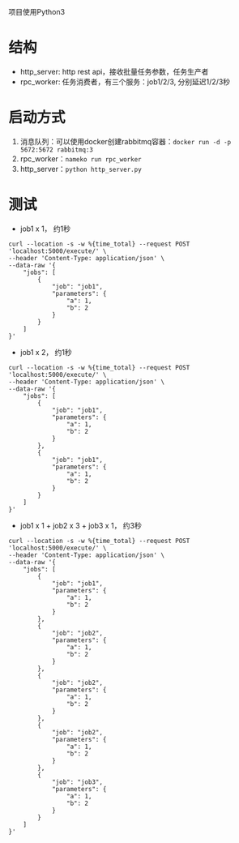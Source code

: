 项目使用Python3

# 结构

* http_server: http rest api，接收批量任务参数，任务生产者
* rpc_worker: 任务消费者，有三个服务：job1/2/3, 分别延迟1/2/3秒

# 启动方式

1. 消息队列：可以使用docker创建rabbitmq容器：`docker run -d -p 5672:5672 rabbitmq:3`
2. rpc_worker：`nameko run rpc_worker`
3. http_server：`python http_server.py`

# 测试

* job1 x 1， 约1秒
```shell script
curl --location -s -w %{time_total} --request POST 'localhost:5000/execute/' \
--header 'Content-Type: application/json' \
--data-raw '{
    "jobs": [
        {
            "job": "job1",
            "parameters": {
                "a": 1,
                "b": 2
            }
        }
    ]
}'
```

* job1 x 2， 约1秒
```shell script
curl --location -s -w %{time_total} --request POST 'localhost:5000/execute/' \
--header 'Content-Type: application/json' \
--data-raw '{
    "jobs": [
        {
            "job": "job1",
            "parameters": {
                "a": 1,
                "b": 2
            }
        },
        {
            "job": "job1",
            "parameters": {
                "a": 1,
                "b": 2
            }
        }
    ]
}'
```

* job1 x 1 + job2 x 3 + job3 x 1， 约3秒
```shell script
curl --location -s -w %{time_total} --request POST 'localhost:5000/execute/' \
--header 'Content-Type: application/json' \
--data-raw '{
    "jobs": [
        {
            "job": "job1",
            "parameters": {
                "a": 1,
                "b": 2
            }
        },
        {
            "job": "job2",
            "parameters": {
                "a": 1,
                "b": 2
            }
        },
        {
            "job": "job2",
            "parameters": {
                "a": 1,
                "b": 2
            }
        },
        {
            "job": "job2",
            "parameters": {
                "a": 1,
                "b": 2
            }
        },
        {
            "job": "job3",
            "parameters": {
                "a": 1,
                "b": 2
            }
        }
    ]
}'
```
